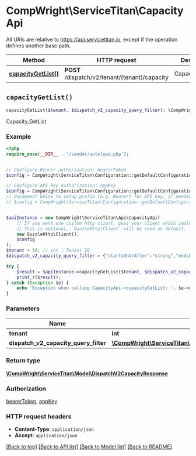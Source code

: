 # CompWright\ServiceTitan\CapacityApi

All URIs are relative to https://api.servicetitan.io, except if the operation defines another base path.

| Method | HTTP request | Description |
| ------------- | ------------- | ------------- |
| [**capacityGetList()**](CapacityApi.md#capacityGetList) | **POST** /dispatch/v2/tenant/{tenant}/capacity | Capacity_GetList |


## `capacityGetList()`

```php
capacityGetList($tenant, $dispatch_v2_capacity_query_filter): \CompWright\ServiceTitan\Model\DispatchV2CapacityResponse
```

Capacity_GetList

### Example

```php
<?php
require_once(__DIR__ . '/vendor/autoload.php');


// Configure Bearer authorization: bearerToken
$config = CompWright\ServiceTitan\Configuration::getDefaultConfiguration()->setAccessToken('YOUR_ACCESS_TOKEN');

// Configure API key authorization: appKey
$config = CompWright\ServiceTitan\Configuration::getDefaultConfiguration()->setApiKey('ST-App-Key', 'YOUR_API_KEY');
// Uncomment below to setup prefix (e.g. Bearer) for API key, if needed
// $config = CompWright\ServiceTitan\Configuration::getDefaultConfiguration()->setApiKeyPrefix('ST-App-Key', 'Bearer');


$apiInstance = new CompWright\ServiceTitan\Api\CapacityApi(
    // If you want use custom http client, pass your client which implements `GuzzleHttp\ClientInterface`.
    // This is optional, `GuzzleHttp\Client` will be used as default.
    new GuzzleHttp\Client(),
    $config
);
$tenant = 56; // int | Tenant ID
$dispatch_v2_capacity_query_filter = {"startsOnOrAfter":"string","endsOnOrBefore":"string","businessUnitIds":[0],"jobTypeId":0,"skillBasedAvailability":true}; // \CompWright\ServiceTitan\Model\DispatchV2CapacityQueryFilter

try {
    $result = $apiInstance->capacityGetList($tenant, $dispatch_v2_capacity_query_filter);
    print_r($result);
} catch (Exception $e) {
    echo 'Exception when calling CapacityApi->capacityGetList: ', $e->getMessage(), PHP_EOL;
}
```

### Parameters

| Name | Type | Description  | Notes |
| ------------- | ------------- | ------------- | ------------- |
| **tenant** | **int**| Tenant ID | |
| **dispatch_v2_capacity_query_filter** | [**\CompWright\ServiceTitan\Model\DispatchV2CapacityQueryFilter**](../Model/DispatchV2CapacityQueryFilter.md)|  | [optional] |

### Return type

[**\CompWright\ServiceTitan\Model\DispatchV2CapacityResponse**](../Model/DispatchV2CapacityResponse.md)

### Authorization

[bearerToken](../../README.md#bearerToken), [appKey](../../README.md#appKey)

### HTTP request headers

- **Content-Type**: `application/json`
- **Accept**: `application/json`

[[Back to top]](#) [[Back to API list]](../../README.md#endpoints)
[[Back to Model list]](../../README.md#models)
[[Back to README]](../../README.md)
